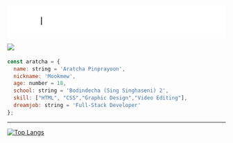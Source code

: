 
<img align="center" src="https://github.com/aratchamm/aratchamm/blob/master/im.gif"></img>

<a target="_blank" href="https://aratchamm.github.io/"><img src="https://img.shields.io/badge/-Microsoft Edge-0078D7?style=for-the-badge&logo=Microsoft Edge&logoColor=white"></img></a>

```javascript
const aratcha = {
  name: string = 'Aratcha Pinprayoon',
  nickname: 'Mookmew',
  age: number = 18,
  school: string = 'Bodindecha (Sing Singhaseni) 2',
  skill: ["HTML", "CSS","Graphic Design","Video Editing"],
  dreamjob: string = 'Full-Stack Developer'
};
```
---


[![Top Langs](https://github-readme-stats.vercel.app/api/top-langs/?username=aratchamm&layout=compact)](https://github.com/anuraghazra/github-readme-stats)
